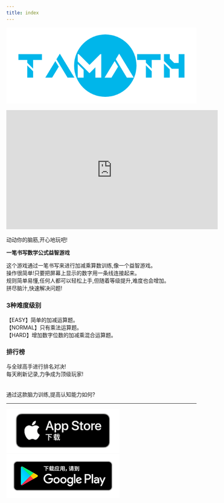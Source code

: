 ```yaml
---
title: index
---
```


![top banner](img_app_logo.png)

<iframe width="560" height="315" src="https://www.youtube.com/embed/xpAQDewj2Nw?si=K91nSiJLB1k6mani" title="YouTube video player" frameborder="0" allow="accelerometer; autoplay; clipboard-write; encrypted-media; gyroscope; picture-in-picture; web-share" allowfullscreen></iframe>

动动你的脑筋,开心地玩吧!

<b>一笔书写数学公式益智游戏</b>

这个游戏通过一笔书写来进行加减乘算数训练,像一个益智游戏。<br>
操作很简单!只要把屏幕上显示的数字用一条线连接起来。<br>
规则简单易懂,任何人都可以轻松上手,但随着等级提升,难度也会增加。<br>
拼尽脑汁,快速解决问题!<br>

<h3>3种难度级别</h3>
【EASY】简单的加减运算题。<br>
【NORMAL】只有乘法运算题。<br>
【HARD】增加数字位数的加减乘混合运算题。<br>

<h3>排行榜</h3>
与全球高手进行排名对决!<br>
每天刷新记录,力争成为顶级玩家!
<br><br><br>
通过这款脑力训练,提高认知能力如何?

-------

[![App store link](img_appstore_banner.zh.png#imgleft)](https://itunes.apple.com/cn/app/id6468984358?mt=8)[![Google Play link](img_google-play-badge.zh.png#imgleft)](https://play.google.com/store/apps/details?id=jp.hyoromo.tamath)
<div class="clear clear_box"></div>